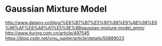 # Gaussian Mixture Model

http://www.dataivy.cn/blog/%E6%B7%B7%E5%90%88%E9%AB%98%E6%96%AF%E6%A8%A1%E5%9E%8Bgaussian-mixture-model_gmm/
http://www.ituring.com.cn/article/497545
https://blog.csdn.net/xmu_jupiter/article/details/50889023